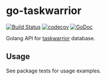 # go-taskwarrior

[![Build Status](https://travis-ci.org/jubnzv/go-taskwarrior.svg?branch=master)](https://travis-ci.org/jubnzv/go-taskwarrior)
[![codecov](https://codecov.io/gh/jubnzv/go-taskwarrior/branch/master/graph/badge.svg)](https://codecov.io/gh/jubnzv/go-taskwarrior)
[![GoDoc](https://godoc.org/github.com/jubnzv/go-taskwarrior?status.svg)](https://godoc.org/github.com/jubnzv/go-taskwarrior)

Golang API for [taskwarrior](https://taskwarrior.org/) database.

## Usage

See package tests for usage examples.

